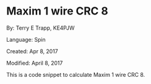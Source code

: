 # Maxim 1 wire CRC 8

By: Terry E Trapp, KE4PJW

Language: Spin

Created: Apr 8, 2017

Modified: April 8, 2017

This is a code snippet to calculate Maxim 1 wire CRC 8.
